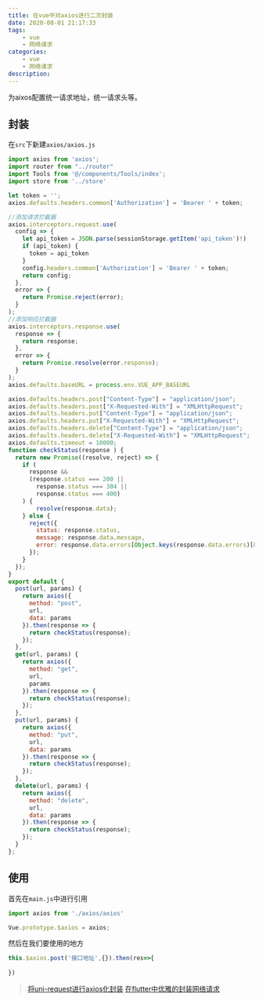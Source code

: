 ```yaml
---
title: 在vue中对axios进行二次封装
date: 2020-08-01 21:17:33
tags:
    - vue
	- 网络请求
categories:
    - vue
	- 网络请求
description:
---
```


为aixos配置统一请求地址，统一请求头等。
<!-- more -->

## 封装

在`src`下新建`axios/axios.js`
```js
import axios from 'axios';
import router from "../router"
import Tools from '@/components/Tools/index';
import store from '../store'

let token = '';
axios.defaults.headers.common['Authorization'] = 'Bearer ' + token;

//添加请求拦截器
axios.interceptors.request.use(
  config => {
    let api_token = JSON.parse(sessionStorage.getItem('api_token')!)
    if (api_token) {
      token = api_token
    }
    config.headers.common['Authorization'] = 'Bearer ' + token;
    return config;
  },
  error => {
    return Promise.reject(error);
  }
);
//添加响应拦截器
axios.interceptors.response.use(
  response => {
    return response;
  },
  error => {
    return Promise.resolve(error.response);
  }
);
axios.defaults.baseURL = process.env.VUE_APP_BASEURL

axios.defaults.headers.post["Content-Type"] = "application/json";
axios.defaults.headers.post["X-Requested-With"] = "XMLHttpRequest";
axios.defaults.headers.put["Content-Type"] = "application/json";
axios.defaults.headers.put["X-Requested-With"] = "XMLHttpRequest";
axios.defaults.headers.delete["Content-Type"] = "application/json";
axios.defaults.headers.delete["X-Requested-With"] = "XMLHttpRequest";
axios.defaults.timeout = 10000;
function checkStatus(response ) {
  return new Promise((resolve, reject) => {
    if (
      response &&
      (response.status === 200 ||
        response.status === 304 ||
        response.status === 400)
    ) {
        resolve(response.data);
    } else {
      reject({
        status: response.status,
        message: response.data.message,
        error: response.data.errors[Object.keys(response.data.errors)[0]][0]
      });
    }
  });
}
export default {
  post(url, params) {
    return axios({
      method: "post",
      url,
      data: params
    }).then(response => {
      return checkStatus(response);
    });
  },
  get(url, params) {
    return axios({
      method: "get",
      url,
      params
    }).then(response => {
      return checkStatus(response);
    });
  },
  put(url, params) {
    return axios({
      method: "put",
      url,
      data: params
    }).then(response => {
      return checkStatus(response);
    });
  },
  delete(url, params) {
    return axios({
      method: "delete",
      url,
      data: params
    }).then(response => {
      return checkStatus(response);
    });
  }
};
```

## 使用

首先在`main.js`中进行引用
```js
import axios from './axios/axios'

Vue.prototype.$axios = axios;

```
然后在我们要使用的地方
```js
this.$axios.post('接口地址',{}).then(res=>{
    
})
```


>  [将uni-request进行axios化封装](https://qytayh.github.io/2020/11/%E5%B0%86uni-request%E8%BF%9B%E8%A1%8Caxios%E5%8C%96%E5%B0%81%E8%A3%85/)
>  [在flutter中优雅的封装网络请求](https://qytayh.github.io/2020/08/%E5%9C%A8flutter%E4%B8%AD%E4%BC%98%E9%9B%85%E7%9A%84%E5%B0%81%E8%A3%85%E7%BD%91%E7%BB%9C%E8%AF%B7%E6%B1%82/)
<!-- markdownlint-disable MD041 MD002--> 